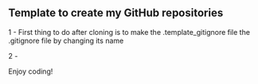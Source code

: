 ## Template to create my GitHub repositories

1 - First thing to do after cloning is to make the .template_gitignore file the .gitignore file by changing its name

2 - 


Enjoy coding!
